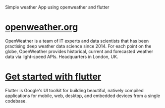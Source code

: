  Simple weather App using openweather and flutter


# [openweather.org](openweather.org)
 OpenWeather is a team of IT experts and data scientists that has been practising deep weather data science since 2014. For each point on the globe, OpenWeather provides    historical, current and forecasted weather data via light-speed APIs. Headquarters in London, UK.
### 

# [Get started with flutter](flutter.dev)
 Flutter is Google's UI toolkit for building beautiful, natively compiled applications for mobile, web, desktop, and embedded devices from a single codebase.
